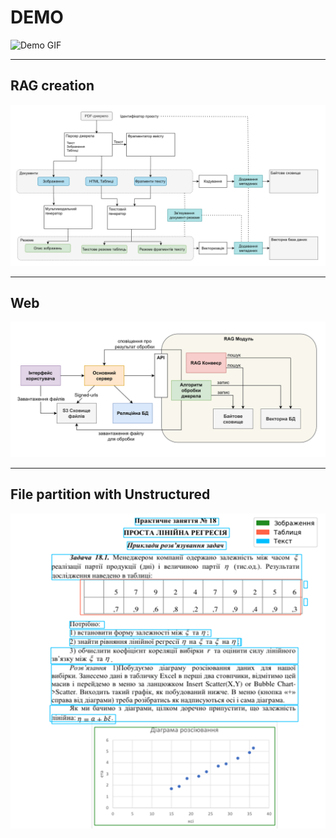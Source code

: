 # DEMO

![Demo GIF](ui-demo.gif)

---

## RAG creation

![RAG creation](rag-algo.png)

---

## Web

![Web](web-arch.png)

---

## File partition with Unstructured

![File partition with Unstructured](pdf-partition.png)
